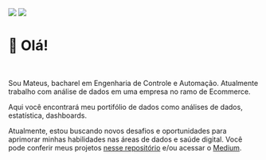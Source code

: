 <div>
  <a href="https://www.linkedin.com/in/mateusdeassis/" target="_blank"><img src="https://img.shields.io/badge/-LinkedIn-%230077B5?style=for-the-badge&logo=linkedin&logoColor=white" target="_blank"></a>
  <a href="https://medium.com/@ndosanjosc" target="_blank"><img src="https://img.shields.io/badge/Medium-12100E?style=for-the-badge&logo=medium&logoColor=white"></a>
</div>

# 👋 Olá!
<br>

Sou Mateus, bacharel em Engenharia de Controle e Automação. Atualmente trabalho com análise de dados em uma empresa no ramo de Ecommerce.

Aqui você encontrará meu portifólio de dados como análises de dados, estatística, dashboards.

Atualmente, estou buscando novos desafios e oportunidades para aprimorar minhas habilidades nas áreas de dados e saúde digital. Você pode conferir meus projetos <a href="https://github.com/claudiaanjos/projetos-analise-dados">nesse repositório</a> e/ou acessar o [Medium](https://medium.com/@ndosanjosc). 

<br>
